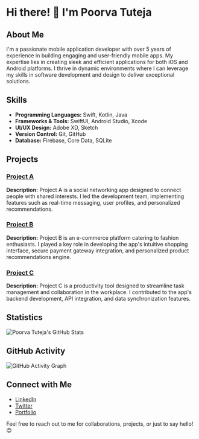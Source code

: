 # Hi there! 👋 I'm Poorva Tuteja

## About Me
I'm a passionate mobile application developer with over 5 years of experience in building engaging and user-friendly mobile apps. My expertise lies in creating sleek and efficient applications for both iOS and Android platforms. I thrive in dynamic environments where I can leverage my skills in software development and design to deliver exceptional solutions.

## Skills
- **Programming Languages:** Swift, Kotlin, Java
- **Frameworks & Tools:** SwiftUI, Android Studio, Xcode
- **UI/UX Design:** Adobe XD, Sketch
- **Version Control:** Git, GitHub
- **Database:** Firebase, Core Data, SQLite

## Projects
### [Project A](link-to-project-a)
**Description:** Project A is a social networking app designed to connect people with shared interests. I led the development team, implementing features such as real-time messaging, user profiles, and personalized recommendations.

### [Project B](link-to-project-b)
**Description:** Project B is an e-commerce platform catering to fashion enthusiasts. I played a key role in developing the app's intuitive shopping interface, secure payment gateway integration, and personalized product recommendations engine.

### [Project C](link-to-project-c)
**Description:** Project C is a productivity tool designed to streamline task management and collaboration in the workplace. I contributed to the app's backend development, API integration, and data synchronization features.

## Statistics
![Poorva Tuteja's GitHub Stats](https://github-readme-stats.vercel.app/api?username=poorvatuteja&show_icons=true&theme=radical)

## GitHub Activity
![GitHub Activity Graph](https://activity-graph.herokuapp.com/graph?username=poorvatuteja&theme=react-dark)

## Connect with Me
- [LinkedIn](https://www.linkedin.com/in/poorvatuteja/)
- [Twitter](https://twitter.com/poorvatuteja)
- [Portfolio](https://www.poorvatuteja.com)

Feel free to reach out to me for collaborations, projects, or just to say hello! 😊
